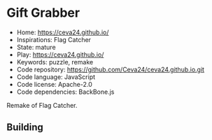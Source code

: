 # Gift Grabber

- Home: https://ceva24.github.io/
- Inspirations: Flag Catcher
- State: mature
- Play: https://ceva24.github.io/
- Keywords: puzzle, remake
- Code repository: https://github.com/Ceva24/ceva24.github.io.git
- Code language: JavaScript
- Code license: Apache-2.0
- Code dependencies: BackBone.js

Remake of Flag Catcher.

## Building
